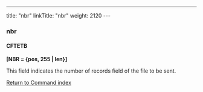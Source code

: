 ---
title: "nbr"
linkTitle: "nbr"
weight: 2120
---<span id="nbr"></span>

### nbr

#### CFTETB

****[NBR = {pos, 255 &#124;
len}]****

This field indicates the number of records
field of the file to be sent.

[Return to Command index](../../)

